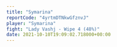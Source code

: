 ```yaml
---
title: "Symarina"
reportCode: "4yrtmDTNkwGfznvJ"
player: "Symarina"
fight: "Lady Vashj - Wipe 4 (48%)"
date: 2021-10-10T19:09:02.718000+00:00
---
```

